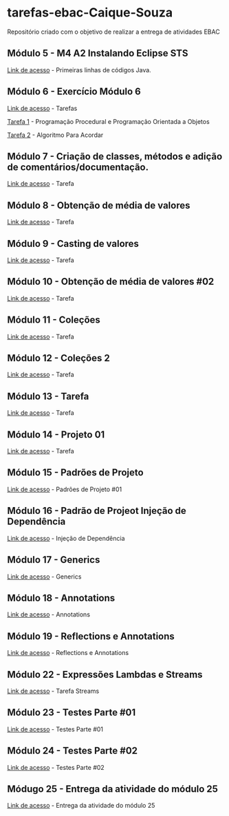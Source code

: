 # tarefas-ebac-Caique-Souza
Repositório criado com o objetivo de realizar a entrega de atividades EBAC

## Módulo 5 - M4 A2 Instalando Eclipse STS
[Link de acesso](https://github.com/CaiqueSouzaa/tarefas-ebac-Caique-Souza/tree/main/mod5/PrimeiroProjeto) - Primeiras linhas de códigos Java.

## Módulo 6 - Exercício Módulo 6
[Link de acesso](https://github.com/CaiqueSouzaa/tarefas-ebac-Caique-Souza/tree/main/mod6) - Tarefas

[Tarefa 1](https://github.com/CaiqueSouzaa/tarefas-ebac-Caique-Souza/blob/main/mod6/Exerc%C3%ADcio%20M%C3%B3dulo%206%20-%20Programa%C3%A7%C3%A3o%20Procedural%20e%20Programa%C3%A7%C3%A3o%20Orientada%20a%20Objetos.pdf) - Programação Procedural e Programação Orientada a Objetos

[Tarefa 2](https://github.com/CaiqueSouzaa/tarefas-ebac-Caique-Souza/blob/main/mod6/Exerc%C3%ADcio%20M%C3%B3dulo%206%20-%20Algoritmo%20Para%20Acordar.pdf) - Algoritmo Para Acordar

## Módulo 7 - Criação de classes, métodos e adição de comentários/documentação.
[Link de acesso](https://github.com/CaiqueSouzaa/tarefas-ebac-Caique-Souza/tree/main/mod7) - Tarefa

## Módulo 8 - Obtenção de média de valores
[Link de acesso](https://github.com/CaiqueSouzaa/tarefas-ebac-Caique-Souza/tree/main/mod8) - Tarefa

## Módulo 9 - Casting de valores
[Link de acesso](https://github.com/CaiqueSouzaa/tarefas-ebac-Caique-Souza/tree/main/mod9) - Tarefa

## Módulo 10 - Obtenção de média de valores #02
[Link de acesso](https://github.com/CaiqueSouzaa/tarefas-ebac-Caique-Souza/tree/main/mod10) - Tarefa

## Módulo 11 - Coleções
[Link de acesso](https://github.com/CaiqueSouzaa/tarefas-ebac-Caique-Souza/tree/main/mod11) - Tarefa

## Módulo 12 - Coleções 2
[Link de acesso](https://github.com/CaiqueSouzaa/tarefas-ebac-Caique-Souza/tree/main/mod12) - Tarefa

## Módulo 13 - Tarefa
[Link de acesso](https://github.com/CaiqueSouzaa/tarefas-ebac-Caique-Souza/tree/main/mod13) - Tarefa

## Módulo 14 - Projeto 01
[Link de acesso](https://github.com/CaiqueSouzaa/tarefas-ebac-Caique-Souza/tree/main/mod14/) - Tarefa

## Módulo 15 - Padrões de Projeto
[Link de acesso](https://github.com/CaiqueSouzaa/tarefas-ebac-Caique-Souza/tree/main/tarefa_padroes_de_projeto01) - Padrões de Projeto #01

## Módulo 16 - Padrão de Projeot Injeção de Dependência
[Link de acesso](https://github.com/CaiqueSouzaa/tarefas-ebac-Caique-Souza/tree/main/InjecaoDeDependencia) - Injeção de Dependência

## Módulo 17 - Generics
[Link de acesso](https://github.com/CaiqueSouzaa/tarefas-ebac-Caique-Souza/tree/main/Generics) - Generics

## Módulo 18 - Annotations
[Link de acesso](https://github.com/CaiqueSouzaa/tarefas-ebac-Caique-Souza/tree/main/TarefaAnnotation) - Annotations

## Módulo 19 - Reflections e Annotations
[Link de acesso](https://github.com/CaiqueSouzaa/tarefas-ebac-Caique-Souza/tree/main/mod19) - Reflections e Annotations

## Módulo 22 - Expressões Lambdas e Streams
[Link de acesso](https://github.com/CaiqueSouzaa/tarefas-ebac-Caique-Souza/tree/main/Tarefa_Streams) - Tarefa Streams

## Módulo 23 - Testes Parte #01
[Link de acesso](https://github.com/CaiqueSouzaa/tarefas-ebac-Caique-Souza/tree/main/Testes_parte_01) - Testes Parte #01

## Módulo 24 - Testes Parte #02
[Link de acesso](https://github.com/CaiqueSouzaa/tarefas-ebac-Caique-Souza/tree/main/TarefaMod24) - Testes Parte #02

## Módugo 25 - Entrega da atividade do módulo 25
[Link de acesso](https://github.com/CaiqueSouzaa/tarefas-ebac-Caique-Souza/tree/main/mod25) - Entrega da atividade do módulo 25
